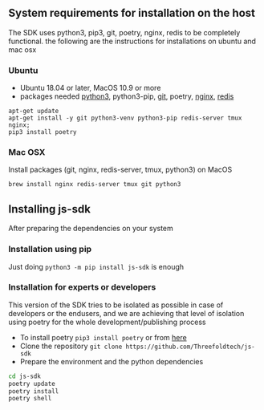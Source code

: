## System requirements for installation on the host

The SDK uses python3, pip3, git, poetry, nginx, redis to be completely functional. the following are the instructions for installations on ubuntu and mac osx
### Ubuntu
- Ubuntu 18.04 or later, MacOS 10.9 or more
- packages needed [python3](python.org), python3-pip, [git](https://git-scm.com), poetry, [nginx](https://www.nginx.com), [redis](https://redis.io)

 ```
 apt-get update
 apt-get install -y git python3-venv python3-pip redis-server tmux nginx;
 pip3 install poetry
 ```

### Mac OSX
Install packages (git, nginx, redis-server, tmux, python3) on MacOS
 ```
 brew install nginx redis-server tmux git python3
 ```


## Installing js-sdk

After preparing the dependencies on your system

### Installation using pip

Just doing `python3 -m pip install js-sdk` is enough 

### Installation for experts or developers

This version of the SDK tries to be isolated as possible in case of developers or the endusers, and we are achieving that level of isolation using poetry for the whole development/publishing process

- To install poetry `pip3 install poetry` or from [here](https://python-poetry.org/docs/#installation)
- Clone the repository `git clone https://github.com/Threefoldtech/js-sdk`
- Prepare the environment and the python dependencies

 ```bash
 cd js-sdk
 poetry update
 poetry install
 poetry shell
 ```
